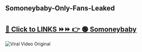 
 ## Somoneybaby-Only-Fans-Leaked

# <h2><a href="https://clipsfans.com/Somoneybaby&ref=git">🔗 Click to LINKS ⏩⏩ 👉 🟢 Somoneybaby </a></h2>

<a href="https://clipsfans.com/Somoneybaby&ref=git" rel="nofollow" data-target="animated-image.originalLink"><img src="https://i.ibb.co.com/xMMVF88/686577567.gif" alt="Viral Video Original" style="max-width: 100%; display: inline-block;" data-target="animated-image.originalImage"></a>
